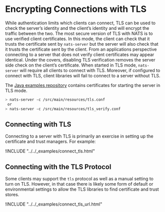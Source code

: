 # Encrypting Connections with TLS

While authentication limits which clients can connect, TLS can be used to check the server’s identity and the client’s identity and will encrypt the traffic between the two. The most secure version of TLS with NATS is to use verified client certificates. In this mode, the client can check that it trusts the certificate sent by `nats-server` but the server will also check that it trusts the certificate sent by the client. From an applications perspective connecting to a server that does not verify client certificates may appear identical. Under the covers, disabling TLS verification removes the server side check on the client’s certificate. When started in TLS mode, `nats-server` will require all clients to connect with TLS. Moreover, if configured to connect with TLS, client libraries will fail to connect to a server without TLS.

The [Java examples repository](https://github.com/nats-io/java-nats-examples/tree/master/src/main/resources) contains certificates for starting the server in TLS mode.

```sh
> nats-server -c /src/main/resources/tls.conf
 or
> nats-server -c /src/main/resources/tls_verify.conf
```

## Connecting with TLS

Connecting to a server with TLS is primarily an exercise in setting up the certificate and trust managers. For example:

!INCLUDE "../../_examples/connect_tls.html"

## Connecting with the TLS Protocol

Some clients may support the `tls` protocol as well as a manual setting to turn on TLS. However, in that case there is likely some form of default or environmental settings to allow the TLS libraries to find certificate and trust stores.

!INCLUDE "../../_examples/connect_tls_url.html"
